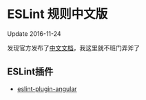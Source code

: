 # ESLint 规则中文版
 
Update 2016-11-24

发现官方发布了[中文文档](http://cn.eslint.org/)，我这里就不班门弄斧了


## ESLint插件
- [eslint-plugin-angular](plugins/eslint-plugin-angular-rules.md)   